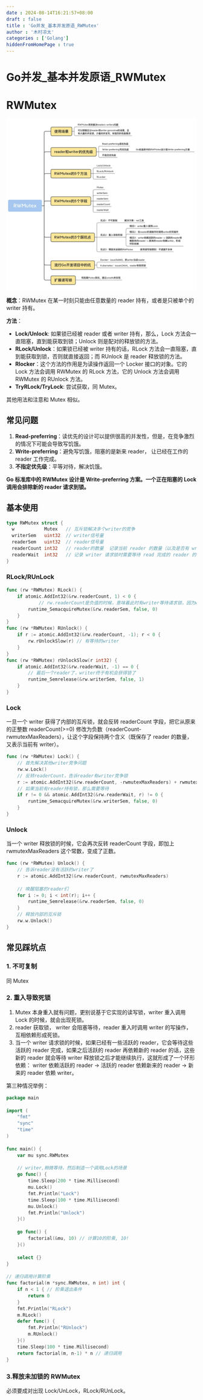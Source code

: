 ```yaml
---
date : 2024-08-14T16:21:57+08:00
draft : false
title : 'Go并发_基本并发原语_RWMutex'
author : '木村凉太'
categories : ['Golang']
hiddenFromHomePage : true 
---
```


# Go并发_基本并发原语_RWMutex

# RWMutex

![请输入图片描述](./../../assets/images/2024/08/2090840451.jpg)

**概念**：RWMutex 在某一时刻只能由任意数量的 reader 持有，或者是只被单个的 writer 持有。

**方法**：

* **Lock/Unlock**: 如果锁已经被 reader 或者 writer 持有，那么，Lock 方法会一直阻塞，直到能获取到锁；Unlock 则是配对的释放锁的方法。
* **RLock/Unlock**：如果锁已经被 writer 持有的话，RLock 方法会一直阻塞，直到能获取到锁，否则就直接返回；而 RUnlock 是 reader 释放锁的方法。
* **Rlocker**：这个方法的作用是为读操作返回一个 Locker 接口的对象。它的 Lock 方法会调用 RWMutex 的 RLock 方法，它的 Unlock 方法会调用 RWMutex 的 RUnlock 方法。
* **TryRLock/TryLock**: 尝试获取，同 Mutex。

其他用法和注意和 Mutex 相似。

## 常见问题

1. **Read-preferring**：读优先的设计可以提供很高的并发性，但是，在竞争激烈的情况下可能会导致写饥饿。
2. **Write-preferring**：避免写饥饿，阻塞的是新来 reader， 让已经在工作的 reader 工作完成。
3. **不指定优先级**：平等对待，解决饥饿。

**Go 标准库中的 RWMutex 设计是 Write-preferring 方案。一个正在阻塞的 Lock 调用会排除新的 reader 请求到锁。**

## 基本使用

```go
type RWMutex struct {
  w           Mutex   // 互斥锁解决多个writer的竞争
  writerSem   uint32  // writer信号量
  readerSem   uint32  // reader信号量
  readerCount int32   // reader的数量  记录当前 reader 的数量（以及是否有 writer 竞争锁）
  readerWait  int32   // 记录 writer 请求锁时需要等待 read 完成的 reader 的数量
}
```

### RLock/RUnLock

```go
func (rw *RWMutex) RLock() {
    if atomic.AddInt32(&rw.readerCount, 1) < 0 {
            // rw.readerCount是负值的时候，意味着此时有writer等待请求锁，因为writer优先级高，所以把后来的reader阻塞休眠
        runtime_SemacquireMutex(&rw.readerSem, false, 0)
    }
}
func (rw *RWMutex) RUnlock() {
    if r := atomic.AddInt32(&rw.readerCount, -1); r < 0 {
        rw.rUnlockSlow(r) // 有等待的writer
    }
}
func (rw *RWMutex) rUnlockSlow(r int32) {
    if atomic.AddInt32(&rw.readerWait, -1) == 0 {
        // 最后一个reader了，writer终于有机会获得锁了
        runtime_Semrelease(&rw.writerSem, false, 1)
    }
}
```

### Lock

一旦一个 writer 获得了内部的互斥锁，就会反转 readerCount 字段，把它从原来的正整数 readerCount(>=0) 修改为负数（readerCount-rwmutexMaxReaders），让这个字段保持两个含义（既保存了 reader 的数量，又表示当前有 writer）。

```go
func (rw *RWMutex) Lock() {
    // 首先解决其他writer竞争问题
    rw.w.Lock()
    // 反转readerCount，告诉reader有writer竞争锁
    r := atomic.AddInt32(&rw.readerCount, -rwmutexMaxReaders) + rwmutexMaxReaders
    // 如果当前有reader持有锁，那么需要等待
    if r != 0 && atomic.AddInt32(&rw.readerWait, r) != 0 {
        runtime_SemacquireMutex(&rw.writerSem, false, 0)
    }
}
```

### Unlock

当一个 writer 释放锁的时候，它会再次反转 readerCount 字段，即加上 rwmutexMaxReaders 这个常数，变成了正数。

```go
func (rw *RWMutex) Unlock() {
    // 告诉reader没有活跃的writer了
    r := atomic.AddInt32(&rw.readerCount, rwmutexMaxReaders)
  
    // 唤醒阻塞的reader们
    for i := 0; i < int(r); i++ {
        runtime_Semrelease(&rw.readerSem, false, 0)
    }
    // 释放内部的互斥锁
    rw.w.Unlock()
}
```

## 常见踩坑点

### 1. 不可复制

同 Mutex

### 2. 重入导致死锁

1. Mutex 本身重入就有问题，更别说基于它实现的读写锁，writer 重入调用 Lock  的时候，就会出现死锁。
2. reader 获取锁， writer 会阻塞等待，reader 重入时调用 writer 的写操作，互相依赖形成死锁。
3. 当一个 writer 请求锁的时候，如果已经有一些活跃的 reader，它会等待这些活跃的 reader 完成，如果之后活跃的 reader 再依赖新的 reader 的话，这些新的 reader 就会等待 writer 释放锁之后才能继续执行，这就形成了一个环形依赖：
   writer 依赖活跃的 reader -> 活跃的 reader 依赖新来的 reader -> 新来的 reader 依赖 writer。

第三种情况举例：

```go
package main

import (
	"fmt"
	"sync"
	"time"
)

func main() {
	var mu sync.RWMutex

	// writer,稍微等待，然后制造一个调用Lock的场景
	go func() {
		time.Sleep(200 * time.Millisecond)
		mu.Lock()
		fmt.Println("Lock")
		time.Sleep(100 * time.Millisecond)
		mu.Unlock()
		fmt.Println("Unlock")
	}()

	go func() {
		factorial(&mu, 10) // 计算10的阶乘, 10!
	}()

	select {}
}

// 递归调用计算阶乘
func factorial(m *sync.RWMutex, n int) int {
	if n < 1 { // 阶乘退出条件
		return 0
	}
	fmt.Println("RLock")
	m.RLock()
	defer func() {
		fmt.Println("RUnlock")
		m.RUnlock()
	}()
	time.Sleep(100 * time.Millisecond)
	return factorial(m, n-1) * n // 递归调用
}
```

### 3.释放未加锁的 RWMutex

必须要成对出现 Lock/UnLock，RLock/RUnLock。